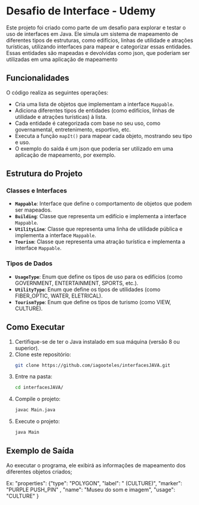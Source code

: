 # Desafio de Interface - Udemy

Este projeto foi criado como parte de um desafio para explorar e testar o uso de interfaces em Java. Ele simula um sistema de mapeamento de diferentes tipos de estruturas, como edifícios, linhas de utilidade e atrações turísticas, utilizando interfaces para mapear e categorizar essas entidades. Essas entidades são mapeadas e devolvidas como json, que poderiam ser utilizadas em uma aplicação de mapeamento

## Funcionalidades

O código realiza as seguintes operações:

- Cria uma lista de objetos que implementam a interface `Mappable`.
- Adiciona diferentes tipos de entidades (como edifícios, linhas de utilidade e atrações turísticas) à lista.
- Cada entidade é categorizada com base no seu uso, como governamental, entretenimento, esportivo, etc.
- Executa a função `mapIt()` para mapear cada objeto, mostrando seu tipo e uso.
- O exemplo do saída é um json que poderia ser utilizado em uma aplicação de mapeamento, por exemplo.

## Estrutura do Projeto

### Classes e Interfaces

- **`Mappable`**: Interface que define o comportamento de objetos que podem ser mapeados.
- **`Building`**: Classe que representa um edifício e implementa a interface `Mappable`.
- **`UtilityLine`**: Classe que representa uma linha de utilidade pública e implementa a interface `Mappable`.
- **`Tourism`**: Classe que representa uma atração turística e implementa a interface `Mappable`.

### Tipos de Dados

- **`UsageType`**: Enum que define os tipos de uso para os edifícios (como GOVERNMENT, ENTERTAINMENT, SPORTS, etc.).
- **`UtilityType`**: Enum que define os tipos de utilidades (como FIBER_OPTIC, WATER, ELETRICAL).
- **`TourismType`**: Enum que define os tipos de turismo (como VIEW, CULTURE).

## Como Executar

1. Certifique-se de ter o Java instalado em sua máquina (versão 8 ou superior).
2. Clone este repositório:
    ```bash
    git clone https://github.com/iagooteles/interfacesJAVA.git
    ```
3. Entre na pasta:
    ```bash
    cd interfacesJAVA/
    ```
4. Compile o projeto:
    ```bash
    javac Main.java
    ```
5. Execute o projeto:
    ```bash
    java Main
    ```

## Exemplo de Saída

Ao executar o programa, ele exibirá as informações de mapeamento dos diferentes objetos criados;

Ex: "properties": {"type": "POLYGON", "label": " (CULTURE)", "marker": "PURPLE PUSH_PIN" , "name": "Museu do som e imagem", "usage": "CULTURE" }
